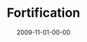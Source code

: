 ---
layout: message
category: message
series: "The Garden"
title: "Fortification"
date: 2009-11-01-00-00
message_id: 588
audio: "http://s3.amazonaws.com/crossroadsaudiomessages/Garden4.mp3"
audio-duration: "34:05"
description: "Brian Tome discusses why it's important for us to be resilient and patiently active, even in the midst of a storm."
video: "https://s3.amazonaws.com/crossroadsvideomessages/Garden4.mp4"
video-duration: "34:05"
video-image: "http://s3.amazonaws.com/crossroads-media/images/legacy/content/Garden4-still.jpg"
program: "http://s3.amazonaws.com/crossroads-media/media/legacy/documents/10-11_31-01_09Program.pdf"
notes-description: ""
notes: "http://s3.amazonaws.com/crossroads-media/media/legacy/documents/SN_11-1_09.pdf"
notes-title: "Fortification (Study Notes)"
explicit: "N"
---